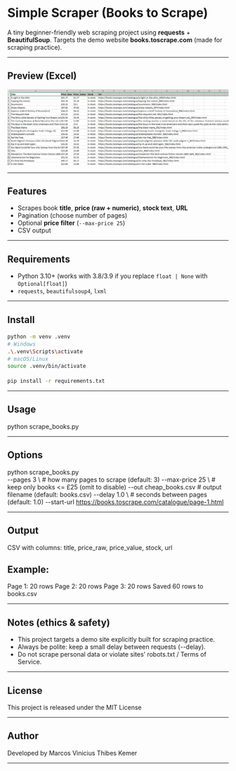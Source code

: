 # Simple Scraper (Books to Scrape)

A tiny beginner-friendly web scraping project using **requests** + **BeautifulSoup**.
Targets the demo website **books.toscrape.com** (made for scraping practice).

---

## Preview (Excel)

<p align="center">
  <img src="excel-preview.png" alt="CSV opened in Excel — sample output" width="900">
</p>

---

## Features
- Scrapes book **title**, **price (raw + numeric)**, **stock text**, **URL**
- Pagination (choose number of pages)
- Optional **price filter** (`--max-price 25`)
- CSV output

---

## Requirements
- Python 3.10+ (works with 3.8/3.9 if you replace `float | None` with `Optional[float]`)
- `requests`, `beautifulsoup4`, `lxml`

---

## Install
```bash
python -m venv .venv
# Windows
.\.venv\Scripts\activate
# macOS/Linux
source .venv/bin/activate

pip install -r requirements.txt
```
---

## Usage

python scrape_books.py

---

## Options

python scrape_books.py \
  --pages 3 \            # how many pages to scrape (default: 3)
  --max-price 25 \       # keep only books <= £25 (omit to disable)
  --out cheap_books.csv \# output filename (default: books.csv)
  --delay 1.0 \          # seconds between pages (default: 1.0)
  --start-url https://books.toscrape.com/catalogue/page-1.html

---

## Output

CSV with columns: title, price_raw, price_value, stock, url

## Example:

Page 1: 20 rows
Page 2: 20 rows
Page 3: 20 rows
Saved 60 rows to books.csv

---

## Notes (ethics & safety)

- This project targets a demo site explicitly built for scraping practice.
- Always be polite: keep a small delay between requests (--delay).
- Do not scrape personal data or violate sites’ robots.txt / Terms of Service.

---

## License

This project is released under the MIT License

---

## Author

Developed by Marcos Vinicius Thibes Kemer

---
